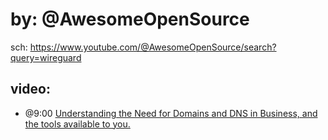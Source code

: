 # by: @AwesomeOpenSource
sch: https://www.youtube.com/@AwesomeOpenSource/search?query=wireguard

## video:
- @9:00 [Understanding the Need for Domains and DNS in Business, and the tools available to you.](https://youtu.be/1yWsVyMG6f4?list=PLjLkaXQ353210citr52k74DWb3IOzHWL7&t=540)
